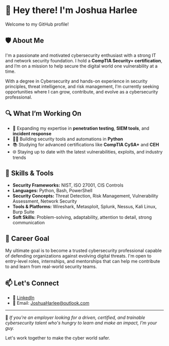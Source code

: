 # 👋 Hey there! I'm Joshua Harlee

Welcome to my GitHub profile!

## 🛡️ About Me

I'm a passionate and motivated cybersecurity enthusiast with a strong IT and network security foundation. I hold a **CompTIA Security+ certification**, and I’m on a mission to help secure the digital world one vulnerability at a time.

With a degree in Cybersecurity and hands-on experience in security principles, threat intelligence, and risk management, I'm currently seeking opportunities where I can grow, contribute, and evolve as a cybersecurity professional.

## 🔍 What I’m Working On

- 🔐 Expanding my expertise in **penetration testing**, **SIEM tools**, and **incident response**
- 👨‍💻 Building security tools and automations in **Python**
- 📚 Studying for advanced certifications like **CompTIA CySA+** and **CEH**
- 🌐 Staying up to date with the latest vulnerabilities, exploits, and industry trends

## 🧰 Skills & Tools

- **Security Frameworks:** NIST, ISO 27001, CIS Controls
- **Languages:** Python, Bash, PowerShell
- **Security Concepts:** Threat Detection, Risk Management, Vulnerability Assessment, Network Security
- **Tools & Platforms:** Wireshark, Metasploit, Splunk, Nessus, Kali Linux, Burp Suite
- **Soft Skills:** Problem-solving, adaptability, attention to detail, strong communication

## 🎯 Career Goal

My ultimate goal is to become a trusted cybersecurity professional capable of defending organizations against evolving digital threats. I'm open to entry-level roles, internships, and mentorships that can help me contribute to and learn from real-world security teams.

## 📫 Let's Connect

- 💼 [LinkedIn](linkedin.com/in/joshua-harlee-22a71b238)
- 📧 Email: JoshuaHarlee@outlook.com

---

🚀 *If you're an employer looking for a driven, certified, and trainable cybersecurity talent who's hungry to learn and make an impact, I'm your guy.*

Let's work together to make the cyber world safer.


